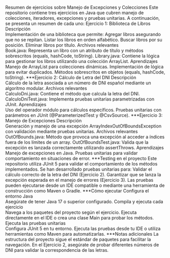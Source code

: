 Resumen de ejercicios sobre Manejo de Excepciones y Colecciones
Este repositorio contiene tres ejercicios en Java que cubren manejo de colecciones, iteradores, excepciones y pruebas unitarias. A continuación, se presenta un resumen de cada uno:
Ejercicio 1: Biblioteca de Libros
Descripción  
Implementación de una biblioteca que permite:
Agregar libros asegurando que no se repitan.
Listar los libros en orden alfabético.
Buscar libros por su posición.
Eliminar libros por título.
Archivos relevantes  
Book.java: Representa un libro con un atributo de título y métodos sobrescritos (equals, hashCode, toString).
Library.java: Contiene la lógica para gestionar los libros utilizando una colección ArrayList.
Aprendizajes  
Manejo de ArrayList para colecciones dinámicas.
Implementación de lógica para evitar duplicados.
Métodos sobrescritos en objetos (equals, hashCode, toString).
***Ejercicio 2: Cálculo de Letra del DNI
Descripción  
Cálculo de la letra asociada a un número de DNI español mediante un algoritmo modular.
Archivos relevantes  
CalculoDni.java: Contiene el método que calcula la letra del DNI.
CalculoDniTest.java: Implementa pruebas unitarias parametrizadas con JUnit.
Aprendizajes  
Uso del operador módulo para cálculos específicos.
Pruebas unitarias con parámetros en JUnit (@ParameterizedTest y @CsvSource).
***Ejercicio 3: Manejo de Excepciones
Descripción  
Generación y manejo de una excepción ArrayIndexOutOfBoundsException con validación mediante pruebas unitarias.
Archivos relevantes  
OutOfBounds.java: Método que provoca una excepción al acceder a índices fuera de los límites de un array.
OutOfBoundsTest.java: Valida que la excepción es lanzada correctamente utilizando assertThrows.
Aprendizajes  
Manejo de excepciones en Java.
Pruebas unitarias para validar comportamiento en situaciones de error.
***Testing en el proyecto
Este repositorio utiliza JUnit 5 para validar el comportamiento de los métodos implementados. Se han desarrollado pruebas unitarias para:
Validar el cálculo correcto de la letra del DNI (Ejercicio 2).
Garantizar que se lanza la excepción esperada en el manejo de errores (Ejercicio 3).
Las pruebas pueden ejecutarse desde un IDE compatible o mediante una herramienta de construcción como Maven o Gradle.
***Cómo ejecutar
Configura el entorno Java  
   Asegúrate de tener Java 17 o superior configurado.
Compila y ejecuta cada ejercicio  
Navega a los paquetes del proyecto según el ejercicio.
Ejecuta directamente en el IDE o crea una clase Main para probar los métodos.
Ejecuta las pruebas unitarias  
Configura JUnit 5 en tu entorno.
Ejecuta las pruebas desde tu IDE o utiliza herramientas como Maven para automatizarlas.
***Notas adicionales
La estructura del proyecto sigue el estándar de paquetes para facilitar la navegación.
En el Ejercicio 2, asegúrate de probar diferentes números de DNI para validar la correspondencia de las letras.

